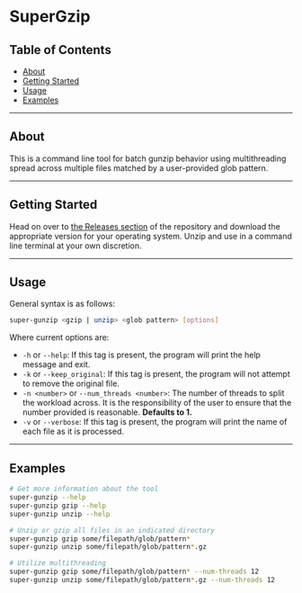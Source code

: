 # SuperGzip

## Table of Contents

- [About](#about)
- [Getting Started](#getting_started)
- [Usage](#usage)
- [Examples](#examples)

---

## About <a name = "about"></a>

This is a command line tool for batch gunzip behavior using multithreading spread across multiple files matched by a user-provided glob pattern.

---

## Getting Started <a name = "getting_started"></a>

Head on over to [the Releases section](https://github.com/MauricePasternak/SuperGZip/releases) of the repository and download the appropriate version for your operating system. Unzip and use in a command line terminal at your own discretion.

---

## Usage <a name = "usage"></a>

General syntax is as follows:

```bash
super-gunzip <gzip | unzip> <glob pattern> [options]
```

Where current options are:

- `-h` or `--help`: If this tag is present, the program will print the help message and exit.
- `-k` or `--keep_original`: If this tag is present, the program will not attempt to remove the original file.
- `-n <number>` or `--num_threads <number>`: The number of threads to split the workload across. It is the responsibility of the user to ensure that the number provided is reasonable. **Defaults to 1.**
- `-v` or `--verbose`: If this tag is present, the program will print the name of each file as it is processed.
---

## Examples <a name = "examples"></a>

```bash
# Get more information about the tool
super-gunzip --help
super-gunzip gzip --help
super-gunzip unzip --help

# Unzip or gzip all files in an indicated directory
super-gunzip gzip some/filepath/glob/pattern*
super-gunzip unzip some/filepath/glob/pattern*.gz

# Utilize multithreading
super-gunzip gzip some/filepath/glob/pattern* --num-threads 12
super-gunzip unzip some/filepath/glob/pattern*.gz --num-threads 12
```
